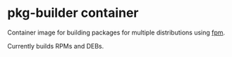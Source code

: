 # pkg-builder container

Container image for building packages for multiple distributions using
[fpm](https://github.com/jordansissel/fpm).

Currently builds RPMs and DEBs.
